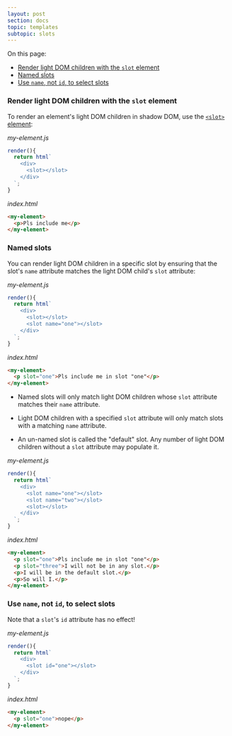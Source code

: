 ```yaml
---
layout: post
section: docs
topic: templates
subtopic: slots
---
```


On this page:

* [Render light DOM children with the `slot` element](#slot)
* [Named slots](#named)
* [Use `name`, not `id`, to select slots](#namenotid)

<a id="slot">

### Render light DOM children with the `slot` element

To render an element's light DOM children in shadow DOM, use the [`<slot>` element](https://developer.mozilla.org/en-US/docs/Web/HTML/Element/slot):

_my-element.js_

```js
render(){
  return html`
    <div>
      <slot></slot>
    </div>
  `;
}
```

_index.html_

```html
<my-element>
  <p>Pls include me</p>
</my-element>
```

<a id="named">

### Named slots

You can render light DOM children in a specific slot by ensuring that the slot's `name` attribute matches the light DOM child's `slot` attribute:

_my-element.js_

```js
render(){
  return html`
    <div>
      <slot></slot>
      <slot name="one"></slot>
    </div>
  `;
}
```

_index.html_

```html
<my-element>
  <p slot="one">Pls include me in slot "one"</p>
</my-element>
```

* Named slots will only match light DOM children whose `slot` attribute matches their `name` attribute.

* Light DOM children with a specified `slot` attribute will only match slots with a matching `name` attribute.

* An un-named slot is called the "default" slot. Any number of light DOM children without a `slot` attribute may populate it. 

_my-element.js_

```js
render(){
  return html`
    <div>
      <slot name="one"></slot>
      <slot name="two"></slot>
      <slot></slot>
    </div>
  `;
}
```

_index.html_

```html
<my-element>
  <p slot="one">Pls include me in slot "one"</p>
  <p slot="three">I will not be in any slot.</p>
  <p>I will be in the default slot.</p>
  <p>So will I.</p>
</my-element>
```

<a id="namenotid">

### Use `name`, not `id`, to select slots

Note that a `slot`'s `id` attribute has no effect!

_my-element.js_

```js
render(){
  return html`
    <div>
      <slot id="one"></slot>
    </div>
  `;
}
```

_index.html_

```html
<my-element>
  <p slot="one">nope</p>
</my-element>
```

